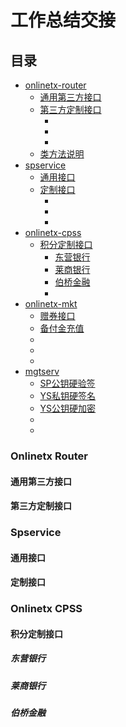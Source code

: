 # 工作总结交接

## 目录
- [onlinetx-router](#onlinetx-router)
	- [通用第三方接口](#通用第三方接口)
	- [第三方定制接口](#第三方定制接口)
		- []()
		- []()
		- []()
	- [类方法说明](#类方法说明)
- [spservice](#spservice)
	- [通用接口](#通用接口)
	- [定制接口](#定制接口)
		- []()
		- []()
		- []()
- [onlinetx-cpss](#onlinetx-cpss)
	- [积分定制接口](#积分定制接口)
		- [东营银行](#东营银行)
		- [莱商银行](#莱商银行)
		- [伯桥金融](#伯桥金融)
		- []()
- [onlinetx-mkt](#onlinetx-mkt)
	- [赠券接口](#赠券)
	- [备付金充值](#备付金充值)
	- []()
	- []()
	- []()
- [mgtserv](#mgtserv)
	- [SP公钥硬验签]()
	- [YS私钥硬签名]()
	- [YS公钥硬加密]()
	- []()
	- []()
	

### Onlinetx Router ###

#### 通用第三方接口 ####

#### 第三方定制接口 ####

### Spservice ###

#### 通用接口 ####

#### 定制接口 ####

### Onlinetx CPSS ###

#### 积分定制接口 ####

##### 东营银行 #####

##### 莱商银行 #####

##### 伯桥金融 #####